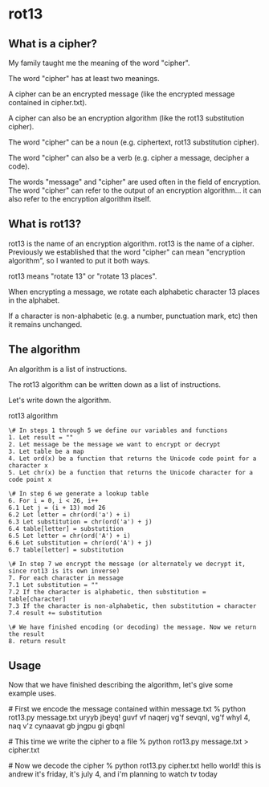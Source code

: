 # rot13

## What is a cipher?

My family taught me the meaning of the word "cipher".

The word "cipher" has at least two meanings.

A cipher can be an encrypted message (like the encrypted message contained in cipher.txt).

A cipher can also be an encryption algorithm (like the rot13 substitution cipher).

The word "cipher" can be a noun (e.g. ciphertext, rot13 substitution cipher).

The word "cipher" can also be a verb (e.g. cipher a message, decipher a code).

The words "message" and "cipher" are used often in the field of encryption. The word "cipher" can refer to the output of an encryption algorithm... it can also refer to the encryption algorithm itself.

## What is rot13?

rot13 is the name of an encryption algorithm. rot13 is the name of a cipher. Previously we established that the word "cipher" can mean "encryption algorithm", so I wanted to put it both ways.

rot13 means "rotate 13" or "rotate 13 places".

When encrypting a message, we rotate each alphabetic character 13 places in the alphabet.

If a character is non-alphabetic (e.g. a number, punctuation mark, etc) then it remains unchanged.

## The algorithm

An algorithm is a list of instructions.

The rot13 algorithm can be written down as a list of instructions.

Let's write down the algorithm.

rot13 algorithm

    \# In steps 1 through 5 we define our variables and functions
    1. Let result = ""
    2. Let message be the message we want to encrypt or decrypt
    3. Let table be a map
    4. Let ord(x) be a function that returns the Unicode code point for a character x
    5. Let chr(x) be a function that returns the Unicode character for a code point x

    \# In step 6 we generate a lookup table
    6. For i = 0, i < 26, i++
    6.1 Let j = (i + 13) mod 26
    6.2 Let letter = chr(ord('a') + i)
    6.3 Let substitution = chr(ord('a') + j)
    6.4 table[letter] = substutition
    6.5 Let letter = chr(ord('A') + i)
    6.6 Let substitution = chr(ord('A') + j)
    6.7 table[letter] = substitution

    \# In step 7 we encrypt the message (or alternately we decrypt it, since rot13 is its own inverse)
    7. For each character in message
    7.1 Let substitution = ""
    7.2 If the character is alphabetic, then substitution = table[character]
    7.3 If the character is non-alphabetic, then substitution = character
    7.4 result += substitution 

    \# We have finished encoding (or decoding) the message. Now we return the result
    8. return result

## Usage

Now that we have finished describing the algorithm, let's give some example uses.

\# First we encode the message contained within message.txt
% python rot13.py message.txt
uryyb jbeyq!
guvf vf naqerj
vg'f sevqnl, vg'f whyl 4, naq v'z cynaavat gb jngpu gi gbqnl

\# This time we write the cipher to a file
% python rot13.py message.txt > cipher.txt

\# Now we decode the cipher
% python rot13.py cipher.txt
hello world!
this is andrew
it's friday, it's july 4, and i'm planning to watch tv today
